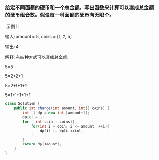 ### 给定不同面额的硬币和一个总金额。写出函数来计算可以凑成总金额的硬币组合数。假设每一种面额的硬币有无限个。 

 示例 1:

输入: amount = 5, coins = [1, 2, 5]

输出: 4

解释: 有四种方式可以凑成总金额:

  5=5
  
  5=2+2+1
  
  5=2+1+1+1
  
  5=1+1+1+1+1

```java
class Solution {
    public int change(int amount, int[] coins) {
        int [] dp = new int [amount+1];
        dp[0] = 1;
        for ( int coin : coins){
            for(int i = coin; i <= amount; ++i){
                dp[i] += dp[i-coin];            
            }
        }
        return dp[amount];
    }
}
```
